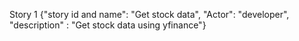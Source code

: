 Story 1
{"story id and name": "Get stock data",
"Actor": "developer",
"description" : "Get stock data using yfinance"}
